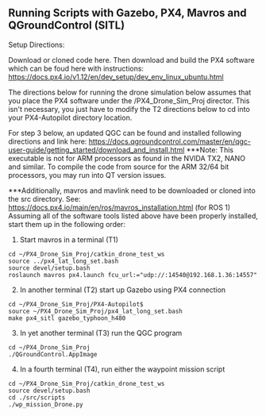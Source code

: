 ## Running Scripts with Gazebo, PX4, Mavros and QGroundControl (SITL)

Setup Directions:

Download or cloned code here. Then download and build the PX4 software which can be foud here with instructions:
https://docs.px4.io/v1.12/en/dev_setup/dev_env_linux_ubuntu.html

The directions below for running the drone simulation below assumes that you place the PX4 software under the /PX4_Drone_Sim_Proj director. This isn't necessary, you just have to modify the T2 directions below to cd into your PX4-Autopilot directory location.

For step 3 below, an updated QGC can be found and installed following directions and link here:
https://docs.qgroundcontrol.com/master/en/qgc-user-guide/getting_started/download_and_install.html
***Note: This executable is not for ARM processors as found in the NVIDA TX2, NANO and similar. To compile the code from source for the ARM 32/64 bit processors, you may run into QT version issues.

***Additionally, mavros and mavlink need to be downloaded or cloned into the src directory. See:
https://docs.px4.io/main/en/ros/mavros_installation.html  (for ROS 1)
Assuming all of the software tools listed above have been properly installed, start them up in the following order: 

1) Start mavros in a terminal (T1) 

```
cd ~/PX4_Drone_Sim_Proj/catkin_drone_test_ws
source ../px4_lat_long_set.bash
source devel/setup.bash
roslaunch mavros px4.launch fcu_url:="udp://:14540@192.168.1.36:14557"
```

2) In another terminal (T2) start up Gazebo using PX4 connection

```
cd ~/PX4_Drone_Sim_Proj/PX4-Autopilot$  
source ~/PX4_Drone_Sim_Proj/px4_lat_long_set.bash
make px4_sitl gazebo_typhoon_h480
```

3) In yet another terminal (T3) run the QGC program

```
cd ~/PX4_Drone_Sim_Proj
./QGroundControl.AppImage
```

4) In a fourth terminal (T4), run either the waypoint mission script

```
cd ~/PX4_Drone_Sim_Proj/catkin_drone_test_ws
source devel/setup.bash
cd ./src/scripts
./wp_mission_Drone.py
```
